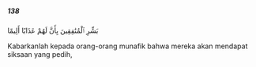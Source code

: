 ##### 138

<span class="ayah">بَشِّرِ ٱلْمُنَٰفِقِينَ بِأَنَّ لَهُمْ عَذَابًا أَلِيمًا</span>

<span class="ayah_translation">Kabarkanlah kepada orang-orang munafik bahwa mereka akan mendapat siksaan yang pedih,</span>
